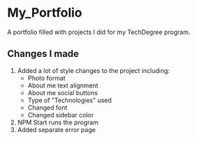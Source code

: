 # My_Portfolio
 A portfolio filled with projects I did for my TechDegree program.
## Changes I made
1. Added a lot of style changes to the project including:
    - Photo format
    - About me text alignment
    - About me social buttons
    - Type of "Technologies" used 
    - Changed font
    - Changed sidebar color
2. NPM Start runs the program
3. Added separate error page